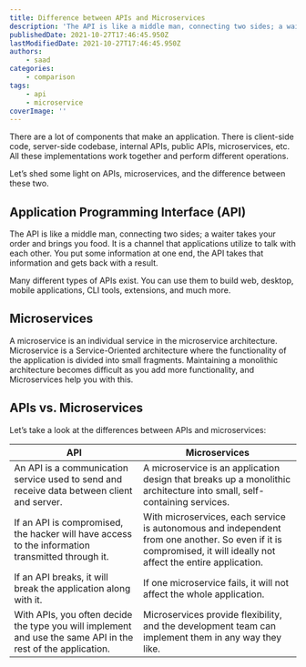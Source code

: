 ```yaml
---
title: Difference between APIs and Microservices
description: 'The API is like a middle man, connecting two sides; a waiter takes your order and brings you food. A microservice is an individual service in the microservice architecture.'
publishedDate: 2021-10-27T17:46:45.950Z
lastModifiedDate: 2021-10-27T17:46:45.950Z
authors:
    - saad
categories:
    - comparison
tags:
    - api
    - microservice
coverImage: ''
---
```


<Lead>
	There are a lot of components that make an application. There is client-side
	code, server-side codebase, internal APIs, public APIs, microservices, etc.
	All these implementations work together and perform different operations.
</Lead>

Let’s shed some light on APIs, microservices, and the difference between these two.

## Application Programming Interface (API)

The API is like a middle man, connecting two sides; a waiter takes your order and brings you food. It is a channel that applications utilize to talk with each other. You put some information at one end, the API takes that information and gets back with a result.

Many different types of APIs exist. You can use them to build web, desktop, mobile applications, CLI tools, extensions, and much more.

## Microservices

A microservice is an individual service in the microservice architecture. Microservice is a Service-Oriented architecture where the functionality of the application is divided into small fragments. Maintaining a monolithic architecture becomes difficult as you add more functionality, and Microservices help you with this.

## APIs vs. Microservices

Let’s take a look at the differences between APIs and microservices:

| API                                                                                                          | Microservices                                                                                                                                                     |
| ------------------------------------------------------------------------------------------------------------ | ----------------------------------------------------------------------------------------------------------------------------------------------------------------- |
| An API is a communication service used to send and receive data between client and server.                   | A microservice is an application design that breaks up a monolithic architecture into small, self-containing services.                                            |
| If an API is compromised, the hacker will have access to the information transmitted through it.             | With microservices, each service is autonomous and independent from one another. So even if it is compromised, it will ideally not affect the entire application. |
| If an API breaks, it will break the application along with it.                                               | If one microservice fails, it will not affect the whole application.                                                                                              |
| With APIs, you often decide the type you will implement and use the same API in the rest of the application. | Microservices provide flexibility, and the development team can implement them in any way they like.                                                              |
